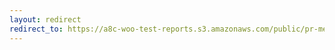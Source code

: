```yaml
---
layout: redirect
redirect_to: https://a8c-woo-test-reports.s3.amazonaws.com/public/pr-merge/41050/api/index.html
---
```

